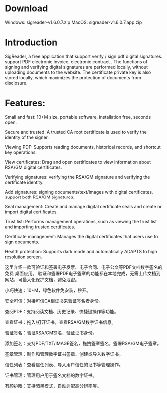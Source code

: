 # Download

Windows: sigreader-v1.6.0.7.zip
MacOS:    sigreader-v1.6.0.7.app.zip

# Introduction

SigReader, a free application that support verify / sign pdf digital signatures. support PDF electronic invoice, electronic contract . The functions of signing and verifying digital signatures are performed locally, without uploading documents to the website. The certificate private key is also stored locally, which maximizes the protection of documents from disclosure.

# Features:

Small and fast: 10+M size, portable software, installation free, seconds open.

Secure and trusted: A trusted CA root certificate is used to verify the identity of the signer.

Viewing PDF: Supports reading documents, historical records, and shortcut key operations.

View certificates: Drag and open certificates to view information about RSA/GM digital certificates.

Verifying signatures: verifying the RSA/GM signature and verifying the certificate identity.

Add signatures: signing documents/text/images with digital certificates, support both RSA/GM signatures.

Seal management: Create and manage digital certificate seals and create or import digital certificates.

Trust list: Performs management operations, such as viewing the trust list and importing trusted certificates.

Certificate management: Manages the digital certificates that users use to sign documents.

Health protection: Supports dark mode and automatically ADAPTS to high resolution screen.

这里介绍一款可验证和签署电子发票、电子合同、电子公文等PDF文档数字签名的 免费 桌面应用。 验证和签署PDF电子签章的功能都在本地完成，无需上传文档到网站，可最大化保护文档，避免泄密。

小巧快速：10+M，绿色软件免安装，秒开。

安全可信：对接可信CA根证书来验证签名者身份。

查阅PDF：支持阅读文档、历史记录、快捷键操作等功能。

查看证书：拖入/打开证书，查看RSA/GM数字证书信息。

验证签名：验证RSA/GM签名，验证证书身份。

添加签名：支持PDF/TXT/IMAGE签名，拖拽签章签名，签署RSA/GM电子签章。

签章管理：制作和管理数字证书签章、创建或导入数字证书。

信任列表：查看信任列表、导入用户信任的证书等管理操作。

证书管理：管理用户用于签名文档的数字证书。

有颜护眼：支持暗黑模式，自动适配高分辨率屏。
